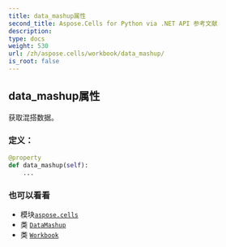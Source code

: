 ```yaml
---
title: data_mashup属性
second_title: Aspose.Cells for Python via .NET API 参考文献
description:
type: docs
weight: 530
url: /zh/aspose.cells/workbook/data_mashup/
is_root: false
---
```

## data_mashup属性

获取混搭数据。
### 定义：
```python
@property
def data_mashup(self):
    ...
```

### 也可以看看
* 模块[`aspose.cells`](../../)
* 类 [`DataMashup`](/cells/python-net/zh/aspose.cells.querytables/datamashup)
* 类 [`Workbook`](/cells/python-net/zh/aspose.cells/workbook)
